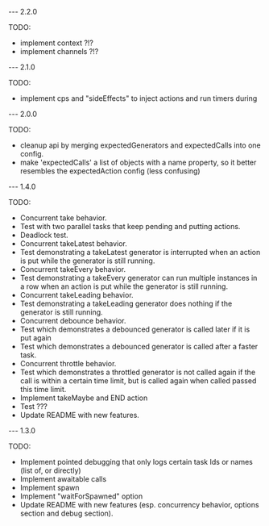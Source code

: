 --- 2.2.0

TODO:
- implement context ?!?
- implement channels ?!?

--- 2.1.0

TODO:
- implement cps and "sideEffects" to inject actions and run timers during 

--- 2.0.0

TODO:
- cleanup api by merging expectedGenerators and expectedCalls into one config.
- make 'expectedCalls' a list of objects with a name property, so it better resembles the expectedAction config (less confusing)

--- 1.4.0

TODO:
- Concurrent take behavior.
- Test with two parallel tasks that keep pending and putting actions.
- Deadlock test.
- Concurrent takeLatest behavior.
- Test demonstrating a takeLatest generator is interrupted when an action is put while the generator is still running.
- Concurrent takeEvery behavior.
- Test demonstrating a takeEvery generator can run multiple instances in a row when an action is put while the generator is still running.
- Concurrent takeLeading behavior.
- Test demonstrating a takeLeading generator does nothing if the generator is still running.
- Concurrent debounce behavior.
- Test which demonstrates a debounced generator is called later if it is put again
- Test which demonstrates a debounced generator is called after a faster task.
- Concurrent throttle behavior.
- Test which demonstrates a throttled generator is not called again if the call is within a certain time limit, but is called again when called passed this time limit.
- Implement takeMaybe and END action
- Test ???
- Update README with new features.

--- 1.3.0

TODO:
- Implement pointed debugging that only logs certain task Ids or names (list of, or directly)
- Implement awaitable calls
- Implement spawn
- Implement "waitForSpawned" option
- Update README with new features (esp. concurrency behavior, options section and debug section).